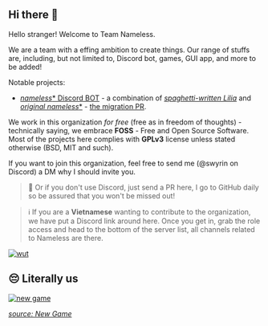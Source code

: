 ## Hi there :wave:

Hello stranger! Welcome to Team Nameless.

We are a team with a effing ambition to create things. Our range of stuffs are, including, but not limited to, Discord bot, games, GUI app, and more to be added! 

Notable projects:
- [*nameless** Discord BOT](https://github.com/nameless-on-discord/nameless/) - a combination of [*spaghetti-written Lilia*](https://github.com/Swyreee/Lilia) and [*original nameless**](https://github.com/FoxeiZ/nameless) - [the migration PR](https://github.com/nameless-on-discord/nameless/pull/2).

We work in this organization *for free* (free as in freedom of thoughts) - technically saying, we embrace **FOSS** - Free and Open Source Software. Most of the projects here complies with **GPLv3** license unless stated otherwise (BSD, MIT and such).

If you want to join this organization, feel free to send me (@swyrin on Discord) a DM why I should invite you.

> :handshake: Or if you don't use Discord, just send a PR here, I go to GitHub daily so be assured that you won't be missed out!

> :information_source: If you are a **Vietnamese** wanting to contribute to the organization, we have put a Discord link around here. Once you get in, grab the role access and head to the bottom of the server list, all channels related to Nameless are there.

[![wut](https://badgen.net/badge/Love/From%20Nameless/pink?icon=github)]()

## :pensive: Literally us

[![new game](https://avatars.githubusercontent.com/u/99876293?s=400&u=e4e834c6536c6d1b4f9efc7b280fedd8bdb2a542&v=4)]()

[*source: New Game*](https://myanimelist.net/anime/31953/New_Game)
